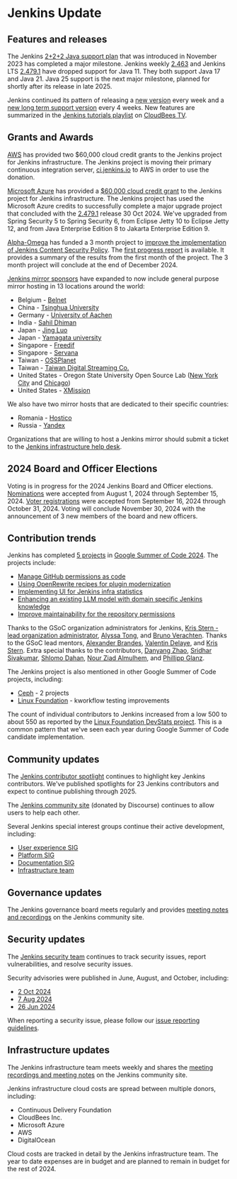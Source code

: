 # Jenkins Update

## Features and releases

The Jenkins [2+2+2 Java support plan](https://www.jenkins.io/blog/2023/11/06/introducing-2-2-2-java-support-plan/) that was introduced in November 2023 has completed a major milestone.
Jenkins weekly [2.463](https://www.jenkins.io/changelog/2.463/) and Jenkins LTS [2.479.1](https://www.jenkins.io/changelog-stable/2.479.1/) have dropped support for Java 11.
They both support Java 17 and Java 21.
Java 25 support is the next major milestone, planned for shortly after its release in late 2025.

Jenkins continued its pattern of releasing a [new version](https://www.jenkins.io/changelog/) every week and a [new long term support version](https://www.jenkins.io/changelog-stable/) every 4 weeks.
New features are summarized in the [Jenkins tutorials playlist](https://www.youtube.com/playlist?list=PLvBBnHmZuNQJeznYL2F-MpZYBUeLIXYEe) on [CloudBees TV](https://www.youtube.com/@CloudBeesTV).

## Grants and Awards

[AWS](https://aws.amazon.com/opensource/) has provided two $60,000 cloud credit grants to the Jenkins project for Jenkins infrastructure.
The Jenkins project is moving their primary continuous integration server, [ci.jenkins.io](https://ci.jenkins.io) to AWS in order to use the donation.

[Microsoft Azure](https://azure.microsoft.com/en-us/solutions/open-source) has provided a [$60,000 cloud credit grant](https://www.jenkins.io/blog/2024/07/26/microsoft-donates-to-jenkins/) to the Jenkins project for Jenkins infrastructure.
The Jenkins project has used the Microsoft Azure credits to successfully complete a major upgrade project that concluded with the [2.479.1](https://www.jenkins.io/changelog-stable/2.479.1/) release 30 Oct 2024.
We've upgraded from Spring Security 5 to Spring Security 6, from Eclipse Jetty 10 to Eclipse Jetty 12, and from Java Enterprise Edition 8 to Jakarta Enterprise Edition 9.

[Alpha-Omega](https://alpha-omega.dev/) has funded a 3 month project to [improve the implementation of Jenkins Content Security Policy](https://www.jenkins.io/blog/2024/10/04/content-security-policy-grant/).
The [first progress report](https://www.jenkins.io/blog/2024/11/01/jenkins-csp-project-update/) is available.
It provides a summary of the results from the first month of the project.
The 3 month project will conclude at the end of December 2024.

[Jenkins mirror sponsors](https://www.jenkins.io/blog/2024/06/13/thanks-mirror-sponsors/) have expanded to now include general purpose mirror hosting in 13 locations around the world:

* Belgium - [Belnet](https://ftp.belnet.be/mirror/jenkins/)
* China - [Tsinghua University](https://mirrors.tuna.tsinghua.edu.cn/jenkins/)
* Germany - [University of Aachen](https://ftp.halifax.rwth-aachen.de/jenkins/)
* India - [Sahil Dhiman](https://2.mirrors.in.sahilister.net/jenkins/)
* Japan - [Jing Luo](https://repo.jing.rocks/jenkins/)
* Japan - [Yamagata university](https://ftp.yz.yamagata-u.ac.jp/pub/misc/jenkins)
* Singapore - [Freedif](https://mirror.freedif.org/jenkins/)
* Singapore - [Servana](https://sg.mirror.servanamanaged.com/jenkins/)
* Taiwan - [OSSPlanet](https://mirror.ossplanet.net/jenkins/)
* Taiwan - [Taiwan Digital Streaming Co.](https://mirror.twds.com.tw/jenkins/)
* United States - Oregon State University Open Source Lab ([New York City](https://ftp-nyc.osuosl.org/pub/jenkins/) and [Chicago](https://ftp-chi.osuosl.org/pub/jenkins/plugins/))
* United States - [XMission](https://mirror.xmission.com/jenkins/)

We also have two mirror hosts that are dedicated to their specific countries:

* Romania - [Hostico](https://mirrors.hostico.ro/jenkins/)
* Russia - [Yandex](https://mirror.yandex.ru/mirrors/jenkins/)

Organizations that are willing to host a Jenkins mirror should submit a ticket to the [Jenkins infrastructure help desk](https://github.com/jenkins-infra/helpdesk/issues?q=is%3Aissue+mirror+label%3Amirrors.jenkins.io+is%3Aclosed).

## 2024 Board and Officer Elections

Voting is in progress for the 2024 Jenkins Board and Officer elections.
[Nominations](https://www.jenkins.io/blog/2024/08/01/board-officer-election-announcement/) were accepted from August 1, 2024 through September 15, 2024.
[Voter registrations](https://www.jenkins.io/blog/2024/09/25/board-officer-election-announcement/) were accepted from September 16, 2024 through October 31, 2024.
Voting will conclude November 30, 2024 with the announcement of 3 new members of the board and new officers.

## Contribution trends

Jenkins has completed [5 projects](https://www.jenkins.io/blog/2024/05/01/google-summer-of-code-congrats-and-welcome/) in [Google Summer of Code 2024](https://summerofcode.withgoogle.com/programs/2024/projects).
The projects include:

* [Manage GitHub permissions as code](https://www.jenkins.io/projects/gsoc/2024/project-ideas/automating-rpu-for-jenkinsci-organization/)
* [Using OpenRewrite recipes for plugin modernization](https://www.jenkins.io/projects/gsoc/2024/project-ideas/using-openrewrite-recipes-for-plugin-modernization-or-automation-plugin-build-metadata-updates/)
* [Implementing UI for Jenkins infra statistics](https://www.jenkins.io/projects/gsoc/2024/project-ideas/implementing-ui-for-jenkins-infra-statistics/)
* [Enhancing an existing LLM model with domain specific Jenkins knowledge](https://www.jenkins.io/projects/gsoc/2024/project-ideas/enhancing-an-existing-llm-model-with-domain-specific-jenkins-knowledge/)
* [Improve maintainability for the repository permissions](https://www.jenkins.io/projects/gsoc/2024/projects/improving-maintainability-of-rpu)

Thanks to the GSoC organization administrators for Jenkins, [Kris Stern - lead organization administrator](https://www.jenkins.io/blog/authors/krisstern/), [Alyssa Tong](https://www.jenkins.io/blog/authors/alyssat/), and [Bruno Verachten](https://www.jenkins.io/blog/authors/gounthar/).
Thanks to the GSoC lead mentors, [Alexander Brandes](https://www.jenkins.io/blog/authors/notmyfault/), [Valentin Delaye](https://www.jenkins.io/blog/authors/jonesbusy), and [Kris Stern](https://www.jenkins.io/blog/authors/krisstern/).
Extra special thanks to the contributors, [Danyang Zhao](https://www.jenkins.io/blog/authors/alaurant/), [Sridhar Sivakumar](https://www.jenkins.io/blog/authors/sridamul/), [Shlomo Dahan](https://www.jenkins.io/blog/authors/shlomomdahan/), [Nour Ziad Almulhem](https://www.jenkins.io/blog/authors/nouralmulhem/), and [Phillipp Glanz](https://www.jenkins.io/blog/authors/themeinerlp/).

The Jenkins project is also mentioned in other Google Summer of Code projects, including:

* [Ceph](https://summerofcode.withgoogle.com/programs/2024/projects/SG1yEXSM) - 2 projects
* [Linux Foundation](https://summerofcode.withgoogle.com/programs/2024/projects/dtZ1xm2i) - kworkflow testing improvements

The count of individual contributors to Jenkins increased from a low 500 to about 550 as reported by the [Linux Foundation DevStats project](https://jenkins.devstats.cd.foundation/d/7/companies-contributing-in-repository-groups?orgId=1).
This is a common pattern that we've seen each year during Google Summer of Code candidate implementation.

## Community updates

The [Jenkins contributor spotlight](https://contributors.jenkins.io/) continues to highlight key Jenkins contributors.
We've published spotlights for 23 Jenkins contributors and expect to continue publishing through 2025.

The [Jenkins community site](https://community.jenkins.io/) (donated by Discourse) continues to allow users to help each other.

Several Jenkins special interest groups continue their active development, including:

* [User experience SIG](https://community.jenkins.io/tag/sig-ux)
* [Platform SIG](https://community.jenkins.io/tag/sig-platform)
* [Documentation SIG](https://community.jenkins.io/tag/sig-docs)
* [Infrastructure team](https://community.jenkins.io/tag/sig-infra)

## Governance updates

The Jenkins governance board meets regularly and provides [meeting notes and recordings](https://community.jenkins.io/tag/governance) on the Jenkins community site.

## Security updates

The [Jenkins security team](https://www.jenkins.io/security/) continues to track security issues, report vulnerabilities, and resolve security issues.

Security advisories were published in June, August, and October, including:

* [2 Oct 2024](https://www.jenkins.io/security/advisory/2024-10-02/)
* [7 Aug 2024](https://www.jenkins.io/security/advisory/2024-08-07/)
* [26 Jun 2024](https://www.jenkins.io/security/advisory/2024-06-26/)

When reporting a security issue, please follow our [issue reporting guidelines](https://www.jenkins.io/security/reporting/).

## Infrastructure updates

The Jenkins infrastructure team meets weekly and shares the [meeting recordings and meeting notes](https://community.jenkins.io/tag/sig-infra) on the Jenkins community site.

Jenkins infrastructure cloud costs are spread between multiple donors, including:

* Continuous Delivery Foundation
* CloudBees Inc.
* Microsoft Azure
* AWS
* DigitalOcean

Cloud costs are tracked in detail by the Jenkins infrastructure team.
The year to date expenses are in budget and are planned to remain in budget for the rest of 2024.
